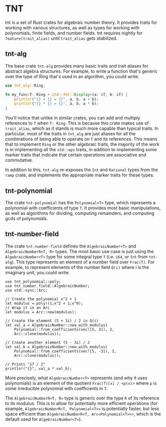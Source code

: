 # TNT

tnt is a set of Rust crates for algebraic number theory. It provides traits for working with various structures, as well as types for working with polynomials, finite fields, and number fields. tnt requires nightly for `feature(trait_alias)` until `trait_alias` gets stabilized.

## tnt-alg

The base crate `tnt-alg` provides many basic traits and trait aliases for abstract algebra structures. For example, to write a function that's generic over the type of Ring that's used in an algorithm, you could write:

```rust
use tnt_alg::Ring;

fn my_func<T: Ring + std::fmt::Display>(a: &T, b: &T) {
    println!("{} + {} = {}", a, b, a + b);
    println!("{} * {} = {}", a, b, a * b);
}
```

You'll notice that unlike in similar crates, you can add and multiply references to `T` when `T: Ring`. This is because this crate makes use of `trait_alias`, which as it stands is much more capable than typical traits. In particular, most of the traits in `tnt_alg` are just aliases for all the combinations of being able to operate on `T` and its references. This means that to implement `Ring` or the other algebraic traits, the majority of the work is in implementing all the `std::ops` traits, in addition to implementing some marker traits that indicate that certain operations are associative and commutative.

In addition to this, `tnt-alg` re-exposes the `Int` and `Rational` types from the `ramp` crate, and implements the appropriate marker traits for these types.

## tnt-polynomial

The crate `tnt-polynomial` has the `Polynomial<T>` type, which represents a polynomial with coefficients of type `T`. It provides most basic manipulations, as well as algorithms for dividing, computing remainders, and computing gcds of polynomials.

## tnt-number-field

The crate `tnt-number-field` defines the `AlgebraicNumber<T>` and `AlgebraicNumberR<T, R>` types. The most basic use case is just using the `AlgebraicNumber<T>` type for some integral type `T` (i.e. `i64`, or `Int` from `tnt-alg`). This type represents an element of a number field over `Frac(T)`. For example, to represent elements of the number field `Q(i)` where i is the imaginary unit, you could write:

```
use tnt_polynomial::poly;
use tnt_number_field::AlgebraicNumber;
use std::sync::Arc;

// Create the polynomial x^2 + 1
let modulus = poly!(1;x^2 + 1;x^0);
// Wrap it in an Arc
let modulus = Arc::new(modulus);

// Create the element (5 + 3i) / 2 in Q(i)
let val_a = AlgebraicNumber::new_with_modulus(
    Polynomial::from_coefficients(vec![5, 3]), 2,
    Arc::clone(modulus));

// Create another element (5 - 3i) / 2
let val_b = AlgebraicNumber::new_with_modulus(
    Polynomial::from_coefficients(vec![5, -3]), 2,
    Arc::clone(modulus));

// Prints "17 / 2"
println!("{}", val_a * val_b);
```

More precisely, what `AlgebraicNumber<T>` represents (and why it uses polynomials) is an element of the quotient `Frac(T)[x] / <p(x)>` where `p` is some irreducible polynomial with coefficients in `T`.

The `AlgebraicNumberR<T, R>` type is generic over the type `R` of its reference to its modulus. This is to allow for potentially more efficient operations (for example, `AlgebraicNumberR<T, Polynomial<T>>` is potentially faster, but less space efficient than `AlgebraicNumberR<T, Arc<Polynomial<T>>>`, which is the default used for `AlgebraicNumber<T>`).
